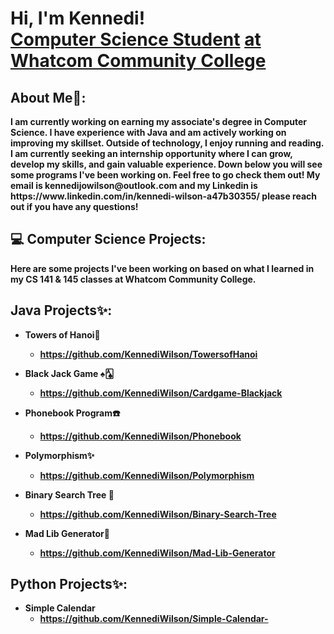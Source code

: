 <h1>Hi, I'm Kennedi! <br/><a href="https://www.linkedin.com/in/kennedi-wilson-a47b30355/">Computer Science Student</a> <a href="https://www.linkedin.com/in/kennedi-wilson-a47b30355/"> at Whatcom Community College </a>
<h2>About Me📝:</h2>
  <b> I am currently working on earning my associate's degree in Computer Science. I have experience with Java and am actively working on improving my skillset. Outside of technology, I enjoy running and reading. I am currently seeking an internship opportunity where I can grow, develop my skills, and gain valuable experience. Down below you will see some programs I've been working on. Feel free to go check them out! My email is kennedijowilson@outlook.com and my Linkedin is https://www.linkedin.com/in/kennedi-wilson-a47b30355/ please reach out if you have any questions! <b/>  
<h2> 💻 Computer Science Projects:</h2>
<b> Here are some projects I've been working on based on what I learned in my CS 141 & 145 classes at Whatcom Community College.  <b/>  

<h2> Java Projects✨:</h2>

- <b> Towers of Hanoi🗼</b>
  - https://github.com/KennediWilson/TowersofHanoi 

- <b> Black Jack Game ♠🂡</b>
  - https://github.com/KennediWilson/Cardgame-Blackjack <b></b></i>

- <b>Phonebook Program☎️</b>
  - https://github.com/KennediWilson/Phonebook

- <b> Polymorphism✨ </b>
  - https://github.com/KennediWilson/Polymorphism

- <b> Binary Search Tree 🌲 </b>
   - https://github.com/KennediWilson/Binary-Search-Tree
- <b> Mad Lib Generator📓 </b>
    - https://github.com/KennediWilson/Mad-Lib-Generator

<h2> Python Projects✨:</h2>
   
- <b> Simple Calendar </b>
  - https://github.com/KennediWilson/Simple-Calendar-

 
